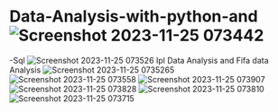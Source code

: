 # Data-Analysis-with-python-and![Screenshot 2023-11-25 073442](https://github.com/SathwikBhat/Data-Analysis-with-python-and-Sql/assets/141931631/32c80d7d-5329-4385-b913-0d921c0c085e)
-Sql
![Screenshot 2023-11-25 073526](https://github.com/SathwikBhat/Data-Analysis-with-python-and-Sql/assets/141931631/e7e2935e-b418-4a5e-911c-345d29e52306)
Ipl Data Analysis and Fifa data Analysis
![Screenshot 2023-11-25 0735265](https://github.com/SathwikBhat/Data-Analysis-with-python-and-Sql/assets/141931631/e7117faf-9745-4d1e-9715-bfacb45a888e)
![Screenshot 2023-11-25 073558](https://github.com/SathwikBhat/Data-Analysis-with-python-and-Sql/assets/141931631/29c91945-06f8-4e9f-8a66-cd2739c40065)
![Screenshot 2023-11-25 073907](https://github.com/SathwikBhat/Data-Analysis-with-python-and-Sql/assets/141931631/3f037d5a-03ed-4a27-8be8-c769bd0995dd)
![Screenshot 2023-11-25 073828](https://github.com/SathwikBhat/Data-Analysis-with-python-and-Sql/assets/141931631/06600a7d-71e2-4315-ae8b-d4bef27779ce)
![Screenshot 2023-11-25 073810](https://github.com/SathwikBhat/Data-Analysis-with-python-and-Sql/assets/141931631/7394bd52-7002-4f08-a1ba-8f797e2b8054)
![Screenshot 2023-11-25 073715](https://github.com/SathwikBhat/Data-Analysis-with-python-and-Sql/assets/141931631/2458b984-67b6-4d5e-bb4e-ef10d271eb95)
